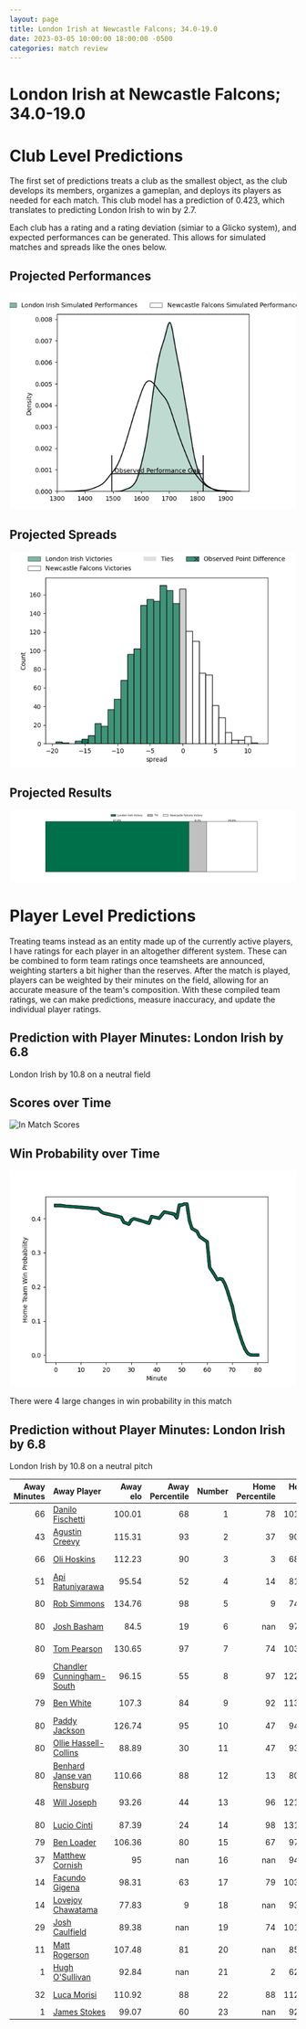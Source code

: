 ```yaml
---  
layout: page  
title: London Irish at Newcastle Falcons; 34.0-19.0  
date: 2023-03-05 10:00:00 18:00:00 -0500  
categories: match review  
---
```

# London Irish at Newcastle Falcons; 34.0-19.0

# Club Level Predictions


The first set of predictions treats a club as the smallest object, as the club develops its members, organizes a gameplan, and deploys its players as needed for each match. This club model has a prediction of 0.423, which translates to predicting London Irish to win by 2.7.

Each club has a rating and a rating deviation (simiar to a Glicko system), and expected performances can be generated. This allows for simulated matches and spreads like the ones below.
## Projected Performances


![Projected Performances](plots/performances_2023-03-05-NewcastleFalcons-LondonIrish.png)
## Projected Spreads


![Projected Spreads](plots/spreads_2023-03-05-NewcastleFalcons-LondonIrish.png)
## Projected Results


![Projected Results](plots/resultbar_2023-03-05-NewcastleFalcons-LondonIrish.png)
# Player Level Predictions


Treating teams instead as an entity made up of the currently active players, I have ratings for each player in an altogether different system. These can be combined to form team ratings once teamsheets are announced, weighting starters a bit higher than the reserves. After the match is played, players can be weighted by their minutes on the field, allowing for an accurate measure of the team's composition. With these compiled team ratings, we can make predictions, measure inaccuracy, and update the individual player ratings.
## Prediction with Player Minutes: London Irish by 6.8


London Irish by 10.8 on a neutral field
## Scores over Time


![In Match Scores](plots/recap_scores_2023-03-05-NewcastleFalcons-LondonIrish.png)
## Win Probability over Time


![In Match Predictions](plots/recap_prob_2023-03-05-NewcastleFalcons-LondonIrish.png)

There were 4 large changes in win probability in this match
## Prediction without Player Minutes: London Irish by 6.8


London Irish by 10.8 on a neutral pitch



|   Away Minutes | Away Player                                                                       |   Away elo |   Away Percentile |   Number |   Home Percentile |   Home elo | Home Player                                                          |   Home Minutes |
|---------------:|:----------------------------------------------------------------------------------|-----------:|------------------:|---------:|------------------:|-----------:|:---------------------------------------------------------------------|---------------:|
|             66 | [Danilo Fischetti](..//playerfiles//DaniloFischetti_cleaned.md)                   |     100.01 |                68 |        1 |                78 |     101.27 | [Adam Brocklebank](..//playerfiles//AdamBrocklebank_cleaned.md)      |             60 |
|             43 | [Agustin Creevy](..//playerfiles//AgustinCreevy_cleaned.md)                       |     115.31 |                93 |        2 |                37 |      90.72 | [Jamie Blamire](..//playerfiles//JamieBlamire_cleaned.md)            |             80 |
|             66 | [Oli Hoskins](..//playerfiles//OliHoskins_cleaned.md)                             |     112.23 |                90 |        3 |                 3 |      68.32 | [Trevor Davison](..//playerfiles//TrevorDavison_cleaned.md)          |             65 |
|             51 | [Api Ratuniyarawa](..//playerfiles//ApiRatuniyarawa_cleaned.md)                   |      95.54 |                52 |        4 |                14 |      81.84 | [Matthew Dalton](..//playerfiles//MatthewDalton_cleaned.md)          |             69 |
|             80 | [Rob Simmons](..//playerfiles//RobSimmons_cleaned.md)                             |     134.76 |                98 |        5 |                 9 |      74.62 | [Sebastian de Chaves](..//playerfiles//SebastiandeChaves_cleaned.md) |             80 |
|             80 | [Josh Basham](..//playerfiles//JoshBasham_cleaned.md)                             |      84.5  |                19 |        6 |               nan |      97.03 | [Pedro Rubiolo](..//playerfiles//PedroRubiolo_cleaned.md)            |             80 |
|             80 | [Tom Pearson](..//playerfiles//TomPearson_cleaned.md)                             |     130.65 |                97 |        7 |                74 |     103.33 | [Callum Chick](..//playerfiles//CallumChick_cleaned.md)              |             80 |
|             69 | [Chandler Cunningham-South](..//playerfiles//ChandlerCunningham-South_cleaned.md) |      96.15 |                55 |        8 |                97 |     122.42 | [Carl Fearns](..//playerfiles//CarlFearns_cleaned.md)                |             57 |
|             79 | [Ben White](..//playerfiles//BenWhite_cleaned.md)                                 |     107.3  |                84 |        9 |                92 |     113.59 | [Michael Young](..//playerfiles//MichaelYoung_cleaned.md)            |             71 |
|             80 | [Paddy Jackson](..//playerfiles//PaddyJackson_cleaned.md)                         |     126.74 |                95 |       10 |                47 |      94.32 | [Brett Connon](..//playerfiles//BrettConnon_cleaned.md)              |             65 |
|             80 | [Ollie Hassell-Collins](..//playerfiles//OllieHassell-Collins_cleaned.md)         |      88.89 |                30 |       11 |                47 |      93.95 | [Mateo Carreras](..//playerfiles//MateoCarreras_cleaned.md)          |             80 |
|             80 | [Benhard Janse van Rensburg](..//playerfiles//BenhardJansevanRensburg_cleaned.md) |     110.66 |                88 |       12 |                13 |      80.59 | [Matias Orlando](..//playerfiles//MatiasOrlando_cleaned.md)          |             67 |
|             48 | [Will Joseph](..//playerfiles//WillJoseph_cleaned.md)                             |      93.26 |                44 |       13 |                96 |     121.76 | [Matias Moroni](..//playerfiles//MatiasMoroni_cleaned.md)            |             80 |
|             80 | [Lucio Cinti](..//playerfiles//LucioCinti_cleaned.md)                             |      87.39 |                24 |       14 |                98 |     131.92 | [Adam Radwan](..//playerfiles//AdamRadwan_cleaned.md)                |             80 |
|             79 | [Ben Loader](..//playerfiles//BenLoader_cleaned.md)                               |     106.36 |                80 |       15 |                67 |      97.39 | [Alex Tait](..//playerfiles//AlexTait_cleaned.md)                    |             80 |
|             37 | [Matthew Cornish](..//playerfiles//MatthewCornish_cleaned.md)                     |      95    |               nan |       16 |               nan |      94.24 | [Ollie Fletcher](..//playerfiles//OllieFletcher_cleaned.md)          |              0 |
|             14 | [Facundo Gigena](..//playerfiles//FacundoGigena_cleaned.md)                       |      98.31 |                63 |       17 |                79 |     103.92 | [Logovi'i Mulipola](..//playerfiles//Logovi'iMulipola_cleaned.md)    |             20 |
|             14 | [Lovejoy Chawatama](..//playerfiles//LovejoyChawatama_cleaned.md)                 |      77.83 |                 9 |       18 |               nan |      93.14 | [Mark Tampin](..//playerfiles//MarkTampin_cleaned.md)                |             15 |
|             29 | [Josh Caulfield](..//playerfiles//JoshCaulfield_cleaned.md)                       |      89.38 |               nan |       19 |                74 |     101.49 | [Freddie Lockwood](..//playerfiles//FreddieLockwood_cleaned.md)      |             23 |
|             11 | [Matt Rogerson](..//playerfiles//MattRogerson_cleaned.md)                         |     107.48 |                81 |       20 |               nan |      85.96 | [Tom Marshall](..//playerfiles//TomMarshall_cleaned.md)              |             11 |
|              1 | [Hugh O'Sullivan](..//playerfiles//HughO'Sullivan_cleaned.md)                     |      92.84 |               nan |       21 |                 2 |      62.81 | [Sam Stuart](..//playerfiles//SamStuart_cleaned.md)                  |              9 |
|             32 | [Luca Morisi](..//playerfiles//LucaMorisi_cleaned.md)                             |     110.92 |                88 |       22 |                88 |     112.23 | [Tian Schoeman](..//playerfiles//TianSchoeman_cleaned.md)            |             15 |
|              1 | [James Stokes](..//playerfiles//JamesStokes_cleaned.md)                           |      99.07 |                60 |       23 |               nan |      92.59 | [Pete Lucock](..//playerfiles//PeteLucock_cleaned.md)                |             13 |

